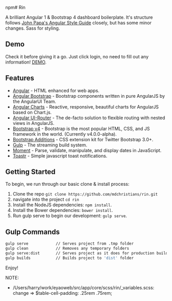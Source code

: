 npm# Rin

A brilliant Angular 1 & Bootstrap 4 dashboard boilerplate.  It's structure follows [John Papa's Angular Style Guide](https://github.com/johnpapa/angular-styleguide) closely, but has some minor changes.  Sass for styling.

## Demo

Check it before giving it a go.  Just click login, no need to fill out any information! [DEMO](http://mdchristians.com/rin/).

## Features
- [Angular](https://angularjs.org/) - HTML enhanced for web apps.
- [Angular Bootstrap](https://angular-ui.github.io/bootstrap/) - Bootstrap components written in pure AngularJS by the AngularUI Team.
- [Angular Charts](http://jtblin.github.io/angular-chart.js/) - Reactive, responsive, beautiful charts for AngularJS based on Chart.js.
- [Angular UI-Router](http://angular-ui.github.io/ui-router/site) - The de-facto solution to flexible routing with nested views in AngularJS.
- [Bootstrap v4](http://v4-alpha.getbootstrap.com/) - Bootstrap is the most popular HTML, CSS, and JS framework in the world. (Currently v4.0.0-alpha).
- [Bootstrap Additions](https://github.com/mgcrea/bootstrap-additions) - CSS extension kit for Twitter Bootstrap 3.0+.
- [Gulp](http://gulpjs.com/) - The streaming build system.
- [Moment](http://momentjs.com/) - Parse, validate, manipulate, and display dates in JavaScript.
- [Toastr](http://codeseven.github.io/toastr/) - Simple javascript toast notifications.

## Getting Started

To begin, we run through our basic clone & install process:

1. Clone the repo `git clone https://github.com/mdchristians/rin.git`
2. navigate into the project `cd rin`
3. Install the NodeJS dependencies: `npm install`.
4. Install the Bower dependencies: `bower install`.
5. Run gulp serve to begin our development: `gulp serve`.

## Gulp Commands

```sh
gulp serve            // Serves project from .tmp folder
gulp clean            // Removes any temporary folders
gulp serve:dist       // Serves project as it does for production builds
gulp builds           // Builds project to 'dist' folder
```

Enjoy!

NOTE:
- /Users/harry/work/eyaoweb/src/app/core/scss/rin/_variables.scss: 
 change =>	$table-cell-padding:            .25rem .75rem;
